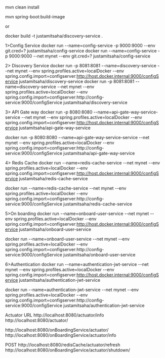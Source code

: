 mvn clean install

mvn spring-boot:build-image

or

docker build -t justamitsaha/discovery-service .

1>Config Service
docker run --name=config-service -p 9000:9000 --env git.cred=? justamitsaha/config-service
docker run --name=config-service -p 9000:9000 --net mynet --env git.cred=? justamitsaha/config-service

2> Discovery Service
docker run -p 8081:8081 --name=discovery-service --net mynet --env spring.profiles.active=localDocker --env spring.config.import=configserver:http://host.docker.internal:9000/configService justamitsaha/discovery-service
docker run -p 8081:8081 --name=discovery-service --net mynet --env spring.profiles.active=localDocker --env spring.config.import=configserver:http://config-service:9000/configService justamitsaha/discovery-service

3> API Gate way
docker run -p 8080:8080 --name=api-gate-way-service-service --net mynet --env spring.profiles.active=localDocker --env spring.config.import=configserver:http://host.docker.internal:9000/configService  justamitsaha/api-gate-way-service

docker run -p 8080:8080 --name=api-gate-way-service-service --net mynet --env spring.profiles.active=localDocker --env spring.config.import=configserver:http://config-service:9000/configService  justamitsaha/api-gate-way-service

4> Redis Cache
docker run --name=redis-cache-service --net mynet --env spring.profiles.active=localDocker --env spring.config.import=configserver:http://host.docker.internal:9000/configService  justamitsaha/redis-cache-service

docker run --name=redis-cache-service --net mynet --env spring.profiles.active=localDocker --env spring.config.import=configserver:http://config-service:9000/configService  justamitsaha/redis-cache-service

5>On boarding
docker run --name=onboard-user-service --net mynet --env spring.profiles.active=localDocker --env spring.config.import=configserver:http://host.docker.internal:9000/configService  justamitsaha/onboard-user-service

docker run --name=onboard-user-service --net mynet --env spring.profiles.active=localDocker --env spring.config.import=configserver:http://config-service:9000/configService  justamitsaha/onboard-user-service

6>Authentication
docker run --name=authentication-jwt-service --net mynet --env spring.profiles.active=localDocker --env spring.config.import=configserver:http://host.docker.internal:9000/configService  justamitsaha/authentication-jwt-service

docker run --name=authentication-jwt-service --net mynet --env spring.profiles.active=localDocker --env spring.config.import=configserver:http://config-service:9000/configService  justamitsaha/authentication-jwt-service

Actuator URL
http://localhost:8080/actuator/info
http://localhost:8080/actuator/

http://localhost:8080/onBoardingService/actuator/
http://localhost:8080/onBoardingService/actuator/info

POST
http://localhost:8080/redisCache/actuator/refresh
http://localhost:8080/onBoardingService/actuator/shutdown/
